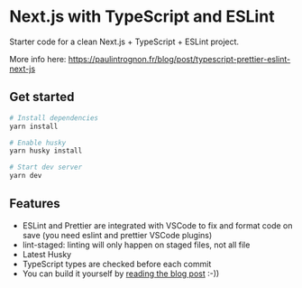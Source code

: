 # Next.js with TypeScript and ESLint

Starter code for a clean Next.js + TypeScript + ESLint project.

More info here: https://paulintrognon.fr/blog/post/typescript-prettier-eslint-next-js

## Get started

```sh
# Install dependencies
yarn install

# Enable husky
yarn husky install

# Start dev server
yarn dev
```

## Features

- ESLint and Prettier are integrated with VSCode to fix and format code on save (you need eslint and prettier VSCode plugins)
- lint-staged: linting will only happen on staged files, not all file
- Latest Husky
- TypeScript types are checked before each commit
- You can build it yourself by [reading the blog post](https://paulintrognon.fr/blog/typescript-prettier-eslint-next-js) :-))

